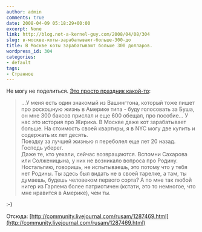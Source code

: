 ```yaml
---
author: admin
comments: true
date: 2008-04-09 05:18:29+00:00
excerpt: None
link: http://blog.not-a-kernel-guy.com/2008/04/08/304
slug: в-москве-коты-зарабатывают-больше-300-до
title: В Москве коты зарабатывают больше 300 долларов.
wordpress_id: 304
categories:
- default
tags:
- Странное
---
```


Не могу не поделиться. [Это просто праздник какой-то](http://community.livejournal.com/rusam/1287469.html):

> ...У меня есть один знакомый из Вашингтона, который тоже пишет про роскошную жизнь в Америке типа - буду голосовать за Буша, он мне 300 баксов прислал и еще 600 обещал, про пособие... У нас это история про Жирика. В Москве даже кот зарабатывает больше. На стоимость своей квартиры, я в NYC могу две купить и содержать их лет десять.        
> Поездку за лучшей жизнью я переболел еще лет 20 назад. Господь уберег.         
> Даже те, кто уехали, сейчас возвращаются. Вспомни Сахарова или Солженицына, у них не возникало вопроса про Родину. Ностальгию, говоришь, не испытываешь, это потому что у тебя нет Родины. Ты здесь был видать не в своей тарелке, а там, ты думаешь, будешь человеком первого сорта? А по мне так любой нигер из Гарлема более патриотичен (кстати, это то немногое, что мне нравится в Америке), чем ты.

:-)

Отсюда: [http://community.livejournal.com/rusam/1287469.html](http://community.livejournal.com/rusam/1287469.html)
